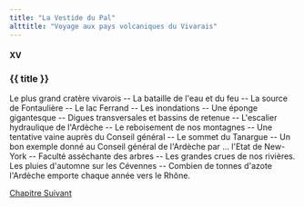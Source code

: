 ```yaml
---
title: "La Vestide du Pal"
alttitle: "Voyage aux pays volcaniques du Vivarais"
---
```


#### XV

### {{ title }}

<div id="tltr">

Le plus grand cratère vivarois -- La bataille de l'eau et du feu -- La source de
Fontaulière -- Le lac Ferrand -- Les inondations -- Une éponge gigantesque --
Digues transversales et bassins de retenue -- L'escalier hydraulique de
l'Ardèche -- Le reboisement de nos montagnes -- Une tentative vaine auprès du
Conseil général -- Le sommet du Tanargue -- Un bon exemple donné au Conseil
général de l'Ardèche par ... l'Etat de New-York -- Faculté asséchante des arbres
-- Les grandes crues de nos rivières. Les pluies d'automne sur les Cévennes --
Combien de tonnes d'azote l'Ardèche emporte chaque année vers le Rhône.

</div>

<div id="next">

[Chapitre Suivant](16.html)

</div>
